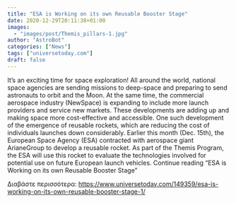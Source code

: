```yaml
---
title: "ESA is Working on its own Reusable Booster Stage"
date: 2020-12-29T20:11:38+01:00
images:
  - "images/post/Themis_pillars-1.jpg"
author: "AstroBot"
categories: ["News"]
tags: ["universetoday.com"]
draft: false
---
```


It’s an exciting time for space exploration! All around the world, national space agencies are sending missions to deep-space and preparing to send astronauts to orbit and the Moon. At the same time, the commercial aerospace industry (NewSpace) is expanding to include more launch providers and service new markets. These developments are adding up and making space more cost-effective and accessible. One such development of the emergence of reusable rockets, which are reducing the cost of individuals launches down considerably. Earlier this month (Dec. 15th), the European Space Agency (ESA) contracted with aerospace giant ArianeGroup to develop a reusable rocket. As part of the Themis Program, the ESA will use this rocket to evaluate the technologies involved for potential use on future European launch vehicles. Continue reading “ESA is Working on its own Reusable Booster Stage” 

Διαβάστε περισσότερα: https://www.universetoday.com/149359/esa-is-working-on-its-own-reusable-booster-stage-1/
